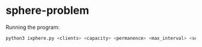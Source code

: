 # sphere-problem

Running the program:
```bash
python3 ixphere.py <clients> <capacity> <permanence> <max_interval> <seed> <time_unit>
```
